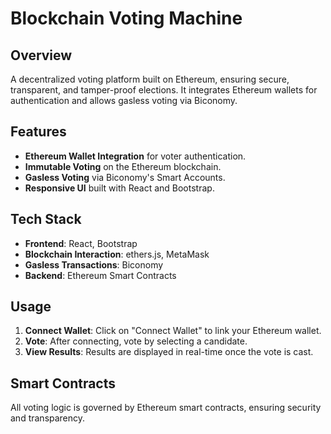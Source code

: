 # Blockchain Voting Machine

## Overview
A decentralized voting platform built on Ethereum, ensuring secure, transparent, and tamper-proof elections. It integrates Ethereum wallets for authentication and allows gasless voting via Biconomy.

## Features
- **Ethereum Wallet Integration** for voter authentication.
- **Immutable Voting** on the Ethereum blockchain.
- **Gasless Voting** via Biconomy's Smart Accounts.
- **Responsive UI** built with React and Bootstrap.

## Tech Stack
- **Frontend**: React, Bootstrap
- **Blockchain Interaction**: ethers.js, MetaMask
- **Gasless Transactions**: Biconomy
- **Backend**: Ethereum Smart Contracts

## Usage
1. **Connect Wallet**: Click on "Connect Wallet" to link your Ethereum wallet.
2. **Vote**: After connecting, vote by selecting a candidate.
3. **View Results**: Results are displayed in real-time once the vote is cast.

## Smart Contracts
All voting logic is governed by Ethereum smart contracts, ensuring security and transparency.
